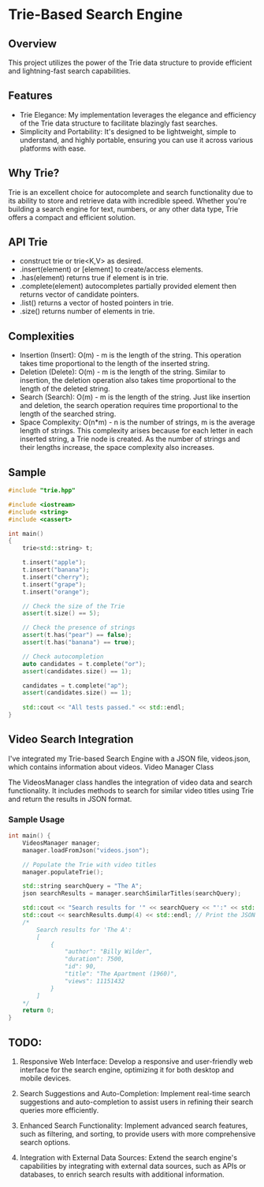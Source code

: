 # Trie-Based Search Engine

## Overview
This project utilizes the power of the Trie data structure to provide efficient and lightning-fast search capabilities.

## Features
- Trie Elegance: My implementation leverages the elegance and efficiency of the Trie data structure to facilitate blazingly fast searches.
- Simplicity and Portability: It's designed to be lightweight, simple to understand, and highly portable, ensuring you can use it across various platforms with ease.

## Why Trie?
Trie is an excellent choice for autocomplete and search functionality due to its ability to store and retrieve data with incredible speed. Whether you're building a search engine for text, numbers, or any other data type, Trie offers a compact and efficient solution.

## API Trie
- construct trie<K> or trie<K,V> as desired.
- .insert(element) or [element] to create/access elements.
- .has(element) returns true if element is in trie.
- .complete(element) autocompletes partially provided element then returns vector of candidate pointers.
- .list() returns a vector of hosted pointers in trie.
- .size() returns number of elements in trie.

## Complexities
- Insertion (Insert): O(m) - m is the length of the string. This operation takes time proportional to the length of the inserted string.
- Deletion (Delete): O(m) - m is the length of the string. Similar to insertion, the deletion operation also takes time proportional to the length of the deleted string.
- Search (Search): O(m) - m is the length of the string. Just like insertion and deletion, the search operation requires time proportional to the length of the searched string.
- Space Complexity: O(n*m) - n is the number of strings, m is the average length of strings. This complexity arises because for each letter in each inserted string, a Trie node is created. As the number of strings and their lengths increase, the space complexity also increases.

## Sample
```c++
#include "trie.hpp"

#include <iostream>
#include <string>
#include <cassert>

int main()
{
    trie<std::string> t;

    t.insert("apple");
    t.insert("banana");
    t.insert("cherry");
    t.insert("grape");
    t.insert("orange");

    // Check the size of the Trie
    assert(t.size() == 5);

    // Check the presence of strings
    assert(t.has("pear") == false);
    assert(t.has("banana") == true);

    // Check autocompletion
    auto candidates = t.complete("or");
    assert(candidates.size() == 1);

    candidates = t.complete("ap");
    assert(candidates.size() == 1);
    
    std::cout << "All tests passed." << std::endl;
}
```
## Video Search Integration
I've integrated my Trie-based Search Engine with a JSON file, videos.json, which contains information about videos. 
Video Manager Class

The VideosManager class handles the integration of video data and search functionality. It includes methods to search for similar video titles using Trie and return the results in JSON format.
### Sample Usage
```c++
int main() {
    VideosManager manager;
    manager.loadFromJson("videos.json");

    // Populate the Trie with video titles
    manager.populateTrie();

    std::string searchQuery = "The A";
    json searchResults = manager.searchSimilarTitles(searchQuery);

    std::cout << "Search results for '" << searchQuery << "':" << std::endl;
    std::cout << searchResults.dump(4) << std::endl; // Print the JSON results
    /*
        Search results for 'The A':
        [
            {
                "author": "Billy Wilder",
                "duration": 7500,
                "id": 90,
                "title": "The Apartment (1960)",
                "views": 11151432
            }
        ]
    */
    return 0;
}
```
## TODO: 


1. Responsive Web Interface: Develop a responsive and user-friendly web interface for the search engine, optimizing it for both desktop and mobile devices.

5. Search Suggestions and Auto-Completion: Implement real-time search suggestions and auto-completion to assist users in refining their search queries more efficiently.
1. Enhanced Search Functionality: Implement advanced search features, such as filtering, and sorting, to provide users with more comprehensive search options.

2. Integration with External Data Sources: Extend the search engine's capabilities by integrating with external data sources, such as APIs or databases, to enrich search results with additional information.